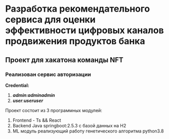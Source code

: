 # Разработка рекомендательного сервиса для оценки эффективности цифровых каналов продвижения продуктов банка
## Проект для хакатона команды NFT

### Реализован сервис авторизации

**Credential:**

1. _**admin**:**adminadmin**_
2. _**user**:**useruser**_

Проект состоит из 3 программных модулей:

1) Frontend - Ts && React
2) Backend Java springboot:2.5.3 с базой данных на H2
3) ML модуль реализующий работу генетического алгоритма python3.8
